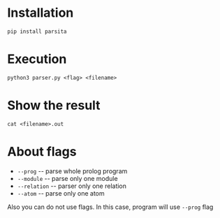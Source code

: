 # Installation
```
pip install parsita
```

# Execution 
```
python3 parser.py <flag> <filename>
```

# Show the result
```
cat <filename>.out
```

# About flags 

* `--prog` -- parse whole prolog program
* `--module` -- parse only one module
* `--relation` -- parser only one relation
* `--atom` -- parse only one atom 

Also you can do not use flags. In this case, program will use `--prog` flag